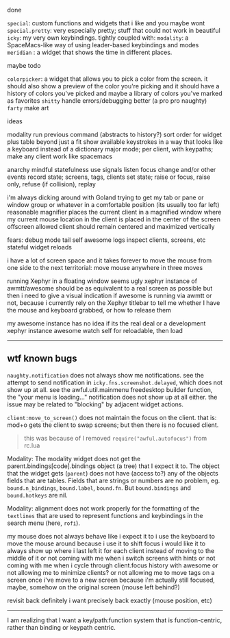 
done

`special`: custom functions and widgets that i like and you maybe wont
`special.pretty`: very especially pretty; stuff that could not work in beautiful
`icky`: my very own keybindings. tightly coupled with:
`modality`: a SpaceMacs-like way of using leader-based keybindings and modes
`meridian` : a widget that shows the time in different places.

maybe todo

`colorpicker`: a widget that allows you to pick a color from the screen.
it should also show a preview of the color you're picking
and it should have a history of colors you've picked
and maybe a library of colors you've marked as favorites
`shitty` handle errors/debugging better (a pro pro naughty)
`farty` make art

ideas

modality
run previous command (abstracts to history?)
sort order for widget plus table beyond just a fit
show available keystrokes in a way that looks like a keyboard instead of a dictionary
major mode; per client, with keypaths; make any client work like spacemacs


anarchy
mindful statefulness
use signals
listen focus change and/or other events
record state; screens, tags, clients
set state; raise or focus, raise only, refuse (if collision), replay


i'm always dicking around with Goland trying to get my tab or pane or window group or whatever in a comfortable position (its usually too far left)
reasonable magnifier
places the current client in a magnified window
where my current mouse location in the client
is placed in the center of the screen
offscreen allowed
client should remain centered and maximized vertically


fears: debug mode
tail self awesome logs
inspect clients, screens, etc
stateful widget reloads


i have a lot of screen space and it takes forever to move the mouse from one side to the next
territorial: move mouse anywhere in three moves


running Xephyr in a floating window seems ugly
xephyr instance of awmtt/awesome should be as equivalent to a real screen as possible
but then i need to give a visual indication if awesome is running via awmtt or not,
because i currently rely on the Xephyr titlebar to tell me whether I have the mouse and keyboard grabbed, or how to release them


my awesome instance has no idea if its the real deal or a development xephyr instance
awesome watch self for reloadable, then load

---

## wtf known bugs

`naughty.notification` does not always show me notifications.
see the attempt to send notification in `icky.fns.screenshot.delayed`, which does not show up at all.
see the awful.util.mainmenu freedesktop builder function, the "your menu is loading..." notification does not show up at all either.
the issue may be related to "blocking" by adjacent widget actions.

`client:move_to_screen()` does not maintain the focus on the client.
that is: mod+o gets the client to swap screens; but then there is no focused client.
> this was because of I removed `require("awful.autofocus")` from rc.lua

Modality:
The modality widget does not get the parent.bindings[code].bindings object (a tree) that I expect it to.
The object that the widget gets (`parent`) does not have (access to?) any of the objects fields that are tables.
Fields that are strings or numbers are no problem, eg. `bound.n_bindings`, `bound.label`, `bound.fn`.
But `bound.bindings` and `bound.hotkeys` are nil.

Modality:
alignment does not work properly for the formatting of the `textlines` that are used to represent functions and keybindings
in the search menu (here, `rofi`).


my mouse does not always behave like i expect it to
i use the keyboard to move the mouse around because i use it to shift focus
i would like it to always show up where i last left it for each client
instead of moving to the middle of it
or not coming with me when i switch screens with hints
or not coming with me when i cycle through client.focus history with awesome
or not allowing me to minimize clients?
or not allowing me to move tags on a screen once i've move to a new screen
 because i'm actually still focused, maybe, somehow on the original screen (mouse left behind?)


revisit
back
definitely i want precisely back exactly (mouse position, etc)

---


I am realizing that I want a key/path:function system that is function-centric, rather than binding or keypath centric.
